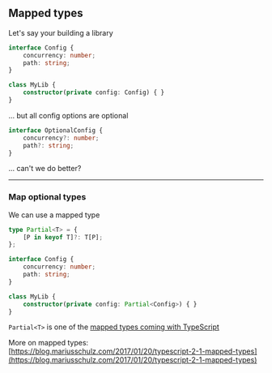 ## Mapped types

Let's say your building a library

```typescript
interface Config {
    concurrency: number;
    path: string;
}

class MyLib {
    constructor(private config: Config) { }
}
```

... but all config options are optional

<!-- .element class="fragment" data-fragment-index="0" -->

```typescript
interface OptionalConfig {
    concurrency?: number;
    path?: string;
}
```

<!-- .element class="fragment" data-fragment-index="0" -->

... can't we do better?

<!-- .element class="fragment" data-fragment-index="1" -->

---

### Map optional types

We can use a mapped type

```typescript
type Partial<T> = {
    [P in keyof T]?: T[P];
};

interface Config {
    concurrency: number;
    path: string;
}

class MyLib {
    constructor(private config: Partial<Config>) { }
}
```

`Partial<T>` is one of the [mapped types coming with TypeScript](https://github.com/Microsoft/TypeScript/blob/0a535f0bf7193741e6b4acf5b7dfea88e2d4beca/lib/lib.d.ts#L1379-L1405) <!-- .element target="_blank" -->

More on mapped types: [https://blog.mariusschulz.com/2017/01/20/typescript-2-1-mapped-types](https://blog.mariusschulz.com/2017/01/20/typescript-2-1-mapped-types) <!-- .element target="_blank" -->


